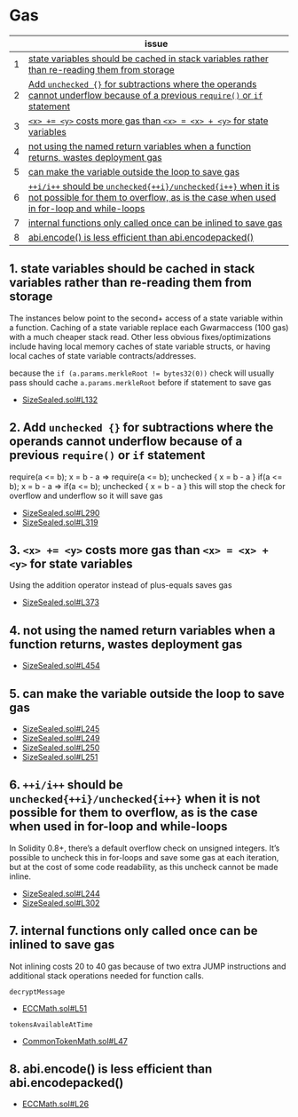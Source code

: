 
# Gas

| | issue |
| ----------- | ----------- |
| 1 | [state variables should be cached in stack variables rather than re-reading them from storage](#1-state-variables-should-be-cached-in-stack-variables-rather-than-re-reading-them-from-storage) |
| 2 | [Add `unchecked {}` for subtractions where the operands cannot underflow because of a previous `require()` or `if` statement](#2-add-unchecked--for-subtractions-where-the-operands-cannot-underflow-because-of-a-previous-require-or-if-statement) |
| 3 | [`<x> += <y>` costs more gas than `<x> = <x> + <y>` for state variables](#3-x--y-costs-more-gas-than-x--x--y-for-state-variables) |
| 4 | [not using the named return variables when a function returns, wastes deployment gas](#4-not-using-the-named-return-variables-when-a-function-returns-wastes-deployment-gas) |
| 5 | [can make the variable outside the loop to save gas](#5-can-make-the-variable-outside-the-loop-to-save-gas) |
| 6 | [`++i/i++` should be `unchecked{++i}/unchecked{i++}` when it is not possible for them to overflow, as is the case when used in for-loop and while-loops](#6-ii-should-be-uncheckediuncheckedi-when-it-is-not-possible-for-them-to-overflow-as-is-the-case-when-used-in-for-loop-and-while-loops) |
| 7 | [internal functions only called once can be inlined to save gas](#7-internal-functions-only-called-once-can-be-inlined-to-save-gas) |
| 8 | [abi.encode() is less efficient than abi.encodepacked()](#8-abiencode-is-less-efficient-than-abiencodepacked) |


## 1. state variables should be cached in stack variables rather than re-reading them from storage

The instances below point to the second+ access of a state variable within a function. Caching of a state variable replace each Gwarmaccess (100 gas) with a much cheaper stack read. Other less obvious fixes/optimizations include having local memory caches of state variable structs, or having local caches of state variable contracts/addresses. 

because the `if (a.params.merkleRoot != bytes32(0))` check will usually pass should cache `a.params.merkleRoot` before if statement to save gas
- [SizeSealed.sol#L132](https://github.com/code-423n4/2022-11-size/blob/main/src/SizeSealed.sol#L132)


## 2. Add `unchecked {}` for subtractions where the operands cannot underflow because of a previous `require()` or `if` statement

require(a <= b); x = b - a => require(a <= b); unchecked { x = b - a }
if(a <= b); x = b - a => if(a <= b); unchecked { x = b - a }
this will stop the check for overflow and underflow so it will save gas

- [SizeSealed.sol#L290](https://github.com/code-423n4/2022-11-size/blob/main/src/SizeSealed.sol#L290)
- [SizeSealed.sol#L319](https://github.com/code-423n4/2022-11-size/blob/main/src/SizeSealed.sol#L319)


## 3. `<x> += <y>` costs more gas than `<x> = <x> + <y>` for state variables
Using the addition operator instead of plus-equals saves gas

- [SizeSealed.sol#L373](https://github.com/code-423n4/2022-11-size/blob/main/src/SizeSealed.sol#L373)


## 4. not using the named return variables when a function returns, wastes deployment gas

- [SizeSealed.sol#L454](https://github.com/code-423n4/2022-11-size/blob/main/src/SizeSealed.sol#L454)


## 5. can make the variable outside the loop to save gas

- [SizeSealed.sol#L245](https://github.com/code-423n4/2022-11-size/blob/main/src/SizeSealed.sol#L245)
- [SizeSealed.sol#L249](https://github.com/code-423n4/2022-11-size/blob/main/src/SizeSealed.sol#L249)
- [SizeSealed.sol#L250](https://github.com/code-423n4/2022-11-size/blob/main/src/SizeSealed.sol#L250)
- [SizeSealed.sol#L251](https://github.com/code-423n4/2022-11-size/blob/main/src/SizeSealed.sol#L251)


## 6. `++i/i++` should be `unchecked{++i}/unchecked{i++}` when it is not possible for them to overflow, as is the case when used in for-loop and while-loops

In Solidity 0.8+, there’s a default overflow check on unsigned integers. It’s possible to uncheck this in for-loops and save some gas at each iteration, but at the cost of some code readability, as this uncheck cannot be made inline.

- [SizeSealed.sol#L244](https://github.com/code-423n4/2022-11-size/blob/main/src/SizeSealed.sol#L244)
- [SizeSealed.sol#L302](https://github.com/code-423n4/2022-11-size/blob/main/src/SizeSealed.sol#L302)


## 7. internal functions only called once can be inlined to save gas

Not inlining costs 20 to 40 gas because of two extra JUMP instructions and additional stack operations needed for function calls.

`decryptMessage`
- [ECCMath.sol#L51](https://github.com/code-423n4/2022-11-size/blob/main/src/util/ECCMath.sol#L51)

`tokensAvailableAtTime`
- [CommonTokenMath.sol#L47](https://github.com/code-423n4/2022-11-size/blob/main/src/util/CommonTokenMath.sol#L47)


## 8. abi.encode() is less efficient than abi.encodepacked()

- [ECCMath.sol#L26](https://github.com/code-423n4/2022-11-size/blob/main/src/util/ECCMath.sol#L26)
